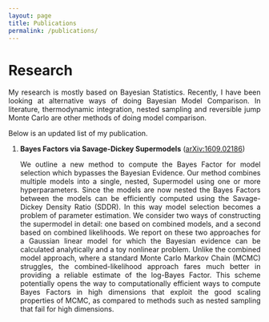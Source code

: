 ```yaml
---
layout: page
title: Publications
permalink: /publications/
---
```


<h1>Research</h1>

<p align="justify">My research is mostly based on Bayesian Statistics. Recently, I have been looking at alternative ways of doing Bayesian Model Comparison. In literature, thermodynamic integration, nested sampling and reversible jump Monte Carlo are other methods of doing model comparison.</p>


Below is an updated list of my publication.

<ol type="1">
  <li><b>Bayes Factors via Savage-Dickey Supermodels</b> (<a href="https://arxiv.org/abs/1609.02186">arXiv:1609.02186</a>)</li>
  <p align="justify">We outline a new method to compute the Bayes Factor for model selection which bypasses the Bayesian Evidence. Our method combines multiple models into a single, nested, Supermodel using one or more hyperparameters. Since the models are now nested the Bayes Factors between the models can be efficiently computed using the Savage-Dickey Density Ratio (SDDR). In this way model selection becomes a problem of parameter estimation. We consider two ways of constructing the supermodel in detail: one based on combined models, and a second based on combined likelihoods. We report on these two approaches for a Gaussian linear model for which the Bayesian evidence can be calculated analytically and a toy nonlinear problem. Unlike the combined model approach, where a standard Monte Carlo Markov Chain (MCMC) struggles, the combined-likelihood approach fares much better in providing a reliable estimate of the log-Bayes Factor. This scheme potentially opens the way to computationally efficient ways to compute Bayes Factors in high dimensions that exploit the good scaling properties of MCMC, as compared to methods such as nested sampling that fail for high dimensions.</p>

</ol>
